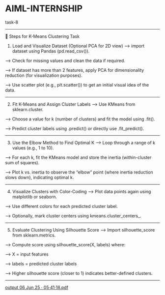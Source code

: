 # AIML-INTERNSHIP
task-8
______________________________
🔹 Steps for K-Means Clustering Task
1. Load and Visualize Dataset (Optional PCA for 2D view)
--> import dataset using Pandas (pd.read_csv()).

--> Check for missing values and clean the data if required.

--> If dataset has more than 2 features, apply PCA for dimensionality reduction (for visualization purposes).

--> Use scatter plot (e.g., plt.scatter()) to get an initial visual idea of the data.
____________________________________________________
2. Fit K-Means and Assign Cluster Labels
--> Use KMeans from sklearn.cluster.

--> Choose a value for k (number of clusters) and fit the model using .fit().

--> Predict cluster labels using .predict() or directly use .fit_predict().
___________________________________________
3. Use the Elbow Method to Find Optimal K
--> Loop through a range of k values (e.g., 1 to 10).

--> For each k, fit the KMeans model and store the inertia (within-cluster sum of squares).

--> Plot k vs. inertia to observe the “elbow” point (where inertia reduction slows down), indicating optimal k.
_______________________________________________
4. Visualize Clusters with Color-Coding
--> Plot data points again using matplotlib or seaborn.

--> Use different colors for each predicted cluster label.

--> Optionally, mark cluster centers using kmeans.cluster_centers_.
__________________________________________________
5. Evaluate Clustering Using Silhouette Score
--> Import silhouette_score from sklearn.metrics.

--> Compute score using silhouette_score(X, labels) where:

--> X = input features

--> labels = predicted cluster labels

--> Higher silhouette score (closer to 1) indicates better-defined clusters.

______________________________________________
[output 06 Jun 25 · 05·41·18.pdf](https://github.com/user-attachments/files/20627890/output.06.Jun.25.05.41.18.pdf)
